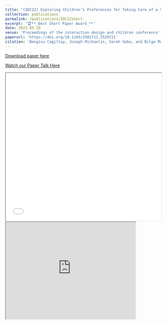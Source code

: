 ```yaml
---
title: "(IDC22) Exploring Children’s Preferences for Taking Care of a Social Robot"
collection: publications
permalink: /publications/IDC22short
excerpt: '🏆**_Best Short Paper Award_**'
date: 2022-05-18
venue: 'Proceedings of the interaction design and children conference'
paperurl: 'https://doi.org/10.1145/3501712.3529721'
citation: 'Bengisu Cagiltay, Joseph Michaelis, Sarah Sebo, and Bilge Mutlu. 2022. Exploring Children’s Preferences for Taking Care of a Social Robot. In Interaction Design and Children (IDC 22). Association for Computing Machinery, New York, NY, USA, 382–388.'
---
```


[Download paper here](/files/IDC22-Short-Cagiltay.pdf)

[Watch our Paper Talk Here](https://youtu.be/NkfktJ4tZWk)

<iframe src="/files/IDC22-Short-Cagiltay.pdf" width="100%" height="480" allow="autoplay"></iframe>

<iframe width="420" height="315" src="https://www.youtube.com/embed/NkfktJ4tZWk"></iframe>
